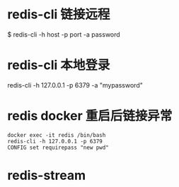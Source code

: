 # redis-cli 链接远程
$ redis-cli -h host -p port -a password

# redis-cli 本地登录
redis-cli -h 127.0.0.1 -p 6379 -a "mypassword"

# redis docker 重启后链接异常
``` shell
docker exec -it redis /bin/bash
redis-cli -h 127.0.0.1 -p 6379
CONFIG set requirepass "new pwd" 
```

# redis-stream

